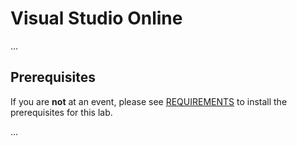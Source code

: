 # Visual Studio Online

...

## Prerequisites

If you are **not** at an event, please see [REQUIREMENTS](REQUIREMENTS.md) to install the prerequisites for this lab.

...
